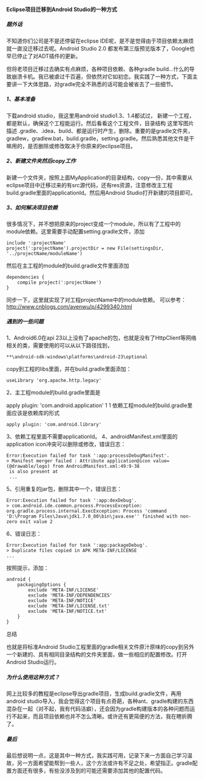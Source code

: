 #### Eclipse项目迁移到Android Studio的一种方式

##### 题外话

不知道你们公司是不是还停留在eclipse IDE呢，是不是觉得由于项目依赖太麻烦就一直没迁移过去呢。Android Studio 2.0 都发布第三版预览版本了，Google也早已停止了对ADT插件的更新。

但将老项目迁移过去确实有点麻烦，各种项目依赖、各种gradle build…什么的导致崩溃卡机。我已被虐过千百遍，但依然对它如初恋。我实践了一种方式，下面主要讲一下大体思路，对gradle完全不熟悉的话可能会被省去了一些细节。

##### 1、基本准备

下载android studio，我这里用android studio1.3、1.4都试过， 
新建一个工程，都是默认，确保这个工程能运行。然后看看这个工程文件，目录结构 
这里写图片描述 
.gradle、.idea、build、都是运行时产生，删除。重要的是gradle文件夹，gradlew，gradlew.bat，build.gradle，setting.gradle。然后熟悉其他文件是干嘛用的，是否删除或修改取决于你原来的eclipse项目。

##### 2、新建文件夹然后copy工作

新建一个文件夹，按照上面MyApplication的目录结构，copy一份，其中需要从eclipse项目中迁移过来的有src源代码，还有res资源，注意修改主工程build.gradle里面的applicationId。然后用Android Studio打开新建的项目即可。

##### 3、如何解决项目依赖

很多情况下，并不想把原来的project变成一个module，所以有了工程中的module依赖。这里需要手动配置setting.gradle文件，添加


```
include ':projectName'
project(':projectName').projectDir = new File(settingsDir, '../projectName/moduleName')
```

然后在主工程的module的build.gradle文件里面添加


```
dependencies {
    compile project(':projectName')
}
```


同步一下，这里就实现了对工程projectName中的module依赖。 
可以参考： 
http://www.cnblogs.com/avenwu/p/4299340.html

##### 遇到的一些问题

1、Android6.0在api 23以上没有了apache的包，也就是没有了HttpClient等网络相关的类，需要使用的可以从以下路径找到，


```
**\android-sdk-windows\platforms\android-23\optional
```


copy到工程的libs里面，并在build.gradle里面添加：


```
useLibrary 'org.apache.http.legacy'
```


2、主工程module的build.gradle里面是

apply plugin: 'com.android.application'
1
1
依赖工程module的build.gradle里面应该是依赖库的形式


```
apply plugin: 'com.android.library'
```


3、依赖工程里面不需要applicationId。 
4、androidManifest.xml里面的appIication icon冲突可以删除或修改，错误日志：


```
Error:Execution failed for task ':app:processDebugManifest'.
> Manifest merger failed : Attribute application@icon value=(@drawable/logo) from AndroidManifest.xml:49:9-38
 is also present at
 ...
```


5、引用重复的jar包，删除其中一个，错误日志：


```
Error:Execution failed for task ':app:dexDebug'.
> com.android.ide.common.process.ProcessException: org.gradle.process.internal.ExecException: Process 'command 'D:\Program Files\Java\jdk1.7.0_80\bin\java.exe'' finished with non-zero exit value 2
```


6、错误日志：


```
Error:Execution failed for task ':app:packageDebug'.
> Duplicate files copied in APK META-INF/LICENSE
...
```


按照提示，添加：


```
android {
    packagingOptions {
        exclude 'META-INF/LICENSE'
        exclude 'META-INF/DEPENDENCIES'
        exclude 'META-INF/NOTICE'
        exclude 'META-INF/LICENSE.txt'
        exclude 'META-INF/NOTICE.txt'
    }
}
```


总结

也就是将标准Android Studio工程里面的gradle相关文件原汁原味的copy到另外一个新建的、具有相同目录结构的文件夹里面，做一些相应的配置修改。打开Android Studio运行。

##### 为什么使用这种方式？

网上比较多的教程是eclipse导出gradle项目，生成build.gradle文件，再用android studio导入，我会觉得这个项目有点奇葩，各种ant、gradle构建的东西混杂在一起（对不起，我有代码洁癖），还会因为gradle构建版本的各种问题而运行不起来，而且项目依赖也并不怎么清晰。或许还有更简便的方法，我在瞎折腾了。

##### 最后

最后想说明一点，这是其中一种方式，我实践可用，记录下来一方面自己学习温故，另一方面希望能帮到一些人，这个方法或许有不足之处，希望指正。gradle配置方面还有很多，有些没涉及到的可能还需要添加其他的配置代码。
